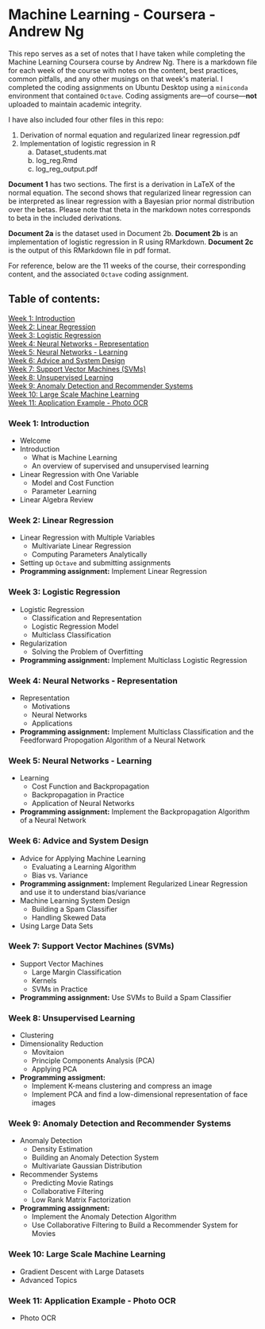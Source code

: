 # Machine Learning - Coursera - Andrew Ng

This repo serves as a set of notes that I have taken while completing the Machine Learning Coursera course by Andrew Ng. There is a markdown file for each week of the course with notes on the content, best practices, common pitfalls, and any other musings on that week's material. I completed the coding assignments on Ubuntu Desktop using a `miniconda` environment that contained `Octave`. Coding assigments are&mdash;of course&mdash;**not** uploaded to maintain academic integrity.

I have also included four other files in this repo:
1. Derivation of normal equation and regularized linear regression.pdf
2. Implementation of logistic regression in R  
&nbsp;&nbsp;&nbsp;&nbsp;a. Dataset_students.mat  
&nbsp;&nbsp;&nbsp;&nbsp;b. log_reg.Rmd  
&nbsp;&nbsp;&nbsp;&nbsp;c. log_reg_output.pdf

**Document 1** has two sections. The first is a derivation in LaTeX of the normal equation. The second shows that regularized linear regression can be interpreted as linear regression with a Bayesian prior normal distribution over the betas. Please note that theta in the markdown notes corresponds to beta in the included derivations.

**Document 2a** is the dataset used in Document 2b. **Document 2b** is an implementation of logistic regression in R using RMarkdown. **Document 2c** is the output of this RMarkdown file in pdf format.

For reference, below are the 11 weeks of the course, their corresponding content, and the associated `Octave` coding assignment.  

## Table of contents:  
[Week 1: Introduction](#week-1-introduction)  
[Week 2: Linear Regression ](#week-2-linear-regression)  
[Week 3: Logistic Regression](#week-3-logistic-regression)  
[Week 4: Neural Networks - Representation](#week-4-neural-networks---representation)  
[Week 5: Neural Networks - Learning](#week-5-neural-networks---learning)  
[Week 6: Advice and System Design](#week-6-advice-and-system-design)  
[Week 7: Support Vector Machines (SVMs)](#week-7-support-vector-machines-svms)  
[Week 8: Unsupervised Learning](#week-8-unsupervised-learning)  
[Week 9: Anomaly Detection and Recommender Systems](#week-9-anomaly-detection-and-recommender-systems)  
[Week 10: Large Scale Machine Learning](#week-10-large-scale-machine-learning)  
[Week 11: Application Example - Photo OCR](#week-11-application-example---photo-ocr)

### Week 1: Introduction
- Welcome
- Introduction
	- What is Machine Learning
	- An overview of supervised and unsupervised learning
- Linear Regression with One Variable
	- Model and Cost Function
	- Parameter Learning
- Linear Algebra Review

### Week 2: Linear Regression
- Linear Regression with Multiple Variables
	- Multivariate Linear Regression
	- Computing Parameters Analytically
- Setting up `Octave` and submitting assignments
- **Programming assignment:** Implement Linear Regression

### Week 3: Logistic Regression
- Logistic Regression
	- Classification and Representation
	- Logistic Regression Model
	- Multiclass Classification
- Regularization
	- Solving the Problem of Overfitting
- **Programming assignment:** Implement Multiclass Logistic Regression

### Week 4: Neural Networks - Representation
- Representation
	- Motivations
	- Neural Networks
	- Applications
- **Programming assignment:** Implement Multiclass Classification and the Feedforward Propogation Algorithm of a Neural Network

### Week 5: Neural Networks - Learning
- Learning
	- Cost Function and Backpropagation
	- Backpropagation in Practice
	- Application of Neural Networks
- **Programming assignment:** Implement the Backpropagation Algorithm of a Neural Network

### Week 6: Advice and System Design
- Advice for Applying Machine Learning
	- Evaluating a Learning Algorithm
	- Bias vs. Variance
- **Programming assignment:** Implement Regularized Linear Regression and use it to understand bias/variance
- Machine Learning System Design
	- Building a Spam Classifier
	- Handling Skewed Data
- Using Large Data Sets

### Week 7: Support Vector Machines (SVMs)
- Support Vector Machines
	- Large Margin Classification
	- Kernels
	- SVMs in Practice
- **Programming assignment:** Use SVMs to Build a Spam Classifier

### Week 8: Unsupervised Learning
- Clustering
- Dimensionality Reduction
	- Movitaion
	- Principle Components Analysis (PCA)
	- Applying PCA
- **Programming assigment:**
	- Implement K-means clustering and compress an image
	- Implement PCA and find a low-dimensional representation of face images

### Week 9: Anomaly Detection and Recommender Systems
- Anomaly Detection
	- Density Estimation
	- Building an Anomaly Detection System
	- Multivariate Gaussian Distribution
- Recommender Systems
	- Predicting Movie Ratings
	- Collaborative Filtering
	- Low Rank Matrix Factorization
- **Programming assignment:**
	- Implement the Anomaly Detection Algorithm
	- Use Collaborative Filtering to Build a Recommender System for Movies

### Week 10: Large Scale Machine Learning
- Gradient Descent with Large Datasets
- Advanced Topics

### Week 11: Application Example - Photo OCR
- Photo OCR
